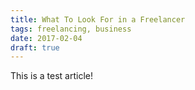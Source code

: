 ```yaml
---
title: What To Look For in a Freelancer
tags: freelancing, business
date: 2017-02-04
draft: true
---
```


This is a test article!